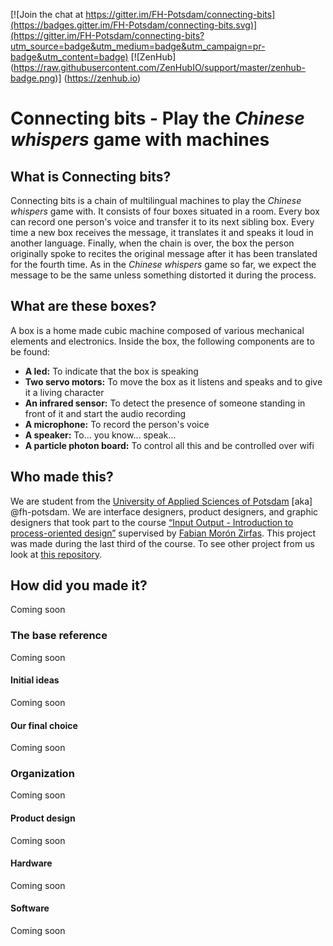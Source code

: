 

[![Join the chat at https://gitter.im/FH-Potsdam/connecting-bits](https://badges.gitter.im/FH-Potsdam/connecting-bits.svg)](https://gitter.im/FH-Potsdam/connecting-bits?utm_source=badge&utm_medium=badge&utm_campaign=pr-badge&utm_content=badge) [![ZenHub] (https://raw.githubusercontent.com/ZenHubIO/support/master/zenhub-badge.png)] (https://zenhub.io)

# Connecting bits - Play the _Chinese whispers_ game with machines

## What is Connecting bits?
Connecting bits is a chain of multilingual machines to play the _Chinese whispers_ game with. It consists of four boxes situated in a room. Every box can record one person's voice and transfer it to its next sibling box. Every time a new box receives the message, it translates it and speaks it loud in another language. Finally, when the chain is over, the box the person originally spoke to recites the original message after it has been translated for the fourth time. As in the _Chinese whispers_ game so far, we expect the message to be the same unless something distorted it during the process.

## What are these boxes?
A box is a home made cubic machine composed of various mechanical elements and electronics. Inside the box, the following components are to be found:

- **A led:** To indicate that the box is speaking
- **Two servo motors:** To move the box as it listens and speaks and to give it a living character
- **An infrared sensor:** To detect the presence of someone standing in front of it and start the audio recording
- **A microphone:** To record the person's voice
- **A speaker:** To… you know… speak…
- **A particle photon board:** To control all this and be controlled over wifi

## Who made this?
We are student from the [University of Applied Sciences of Potsdam](http://fh-potsdam.de) \[aka] @fh-potsdam. We are interface designers, product designers, and graphic designers that took part to the course [“Input Output - Introduction to process-oriented design”]( https://fhp.incom.org/workspace/6176) supervised by [Fabian Morón Zirfas]( http://fabianmoronzirfas.me/). This project was made during the last third of the course. To see other project from us look at [this repository](https://github.com/FH-Potsdam/steel-ant-input-output).

## How did you made it?
Coming soon

### The base reference
Coming soon

#### Initial ideas
Coming soon

#### Our final choice
Coming soon

### Organization
Coming soon

#### Product design
Coming soon

#### Hardware
Coming soon

#### Software
Coming soon


